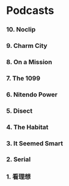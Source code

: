 # Podcasts
### 10. Noclip
### 9. Charm City
### 8. On a Mission
### 7. The 1099
### 6. Nitendo Power
### 5. Disect
### 4. The Habitat
### 3. It Seemed Smart
### 2. Serial
### 1. 看理想
<!--stackedit_data:
eyJoaXN0b3J5IjpbLTE2MjQxNTUwODhdfQ==
-->